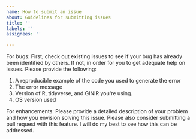 ```yaml
---
name: How to submit an issue
about: Guidelines for submitting issues
title: ''
labels: ''
assignees: ''

---
```


For bugs: 
First, check out existing issues to see if your bug has already been identified by others. If not, in order for you to get adequate help on issues. Please provide the following:
1) A reproducible example of the code you used to generate the error
2) The error message
3) Version of R, tidyverse, and GINIR you're using.
4) OS version used

For enhancements:
Please provide a detailed description of your problem and how you envision solving this issue. Please also consider submitting a pull request with this feature. I will do my best to see how this can be addressed.

